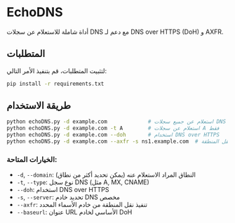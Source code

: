 # EchoDNS

أداة شاملة للاستعلام عن سجلات DNS مع دعم لـ DNS over HTTPS (DoH) و AXFR.

## المتطلبات

لتثبيت المتطلبات، قم بتنفيذ الأمر التالي:
```bash
pip install -r requirements.txt
```

## طريقة الاستخدام

```bash
python echoDNS.py -d example.com             # استعلام عن جميع سجلات DNS
python echoDNS.py -d example.com -t A        # استعلام عن سجلات A فقط
python echoDNS.py -d example.com --doh       # استخدام DNS over HTTPS
python echoDNS.py -d example.com --axfr -s ns1.example.com  # محاولة نقل المنطقة
```

### الخيارات المتاحة:
- `-d`, `--domain`: النطاق المراد الاستعلام عنه (يمكن تحديد أكثر من نطاق)
- `-t`, `--type`: نوع سجل DNS (مثل A, MX, CNAME)
- `--doh`: استخدام DNS over HTTPS
- `-s`, `--server`: تحديد خادم DNS مخصص
- `--axfr`: تنفيذ نقل المنطقة من خادم الأسماء المحدد
- `--baseurl`: عنوان URL الأساسي لخادم DoH